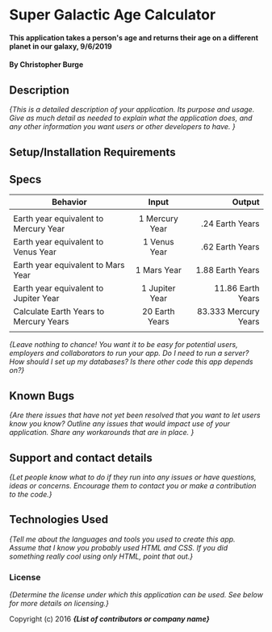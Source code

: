 # Super Galactic Age Calculator

#### This application takes a person's age and returns their age on a different planet in our galaxy, 9/6/2019

#### By Christopher Burge

## Description

_{This is a detailed description of your application. Its purpose and usage.  Give as much detail as needed to explain what the application does, and any other information you want users or other developers to have. }_

## Setup/Installation Requirements

## Specs

| Behavior | Input | Output |
| ------------- |:-------------:| -----:|
||||
|Earth year equivalent to Mercury Year|1 Mercury Year|.24 Earth Years|
|Earth year equivalent to Venus Year|1 Venus Year|.62 Earth Years|
|Earth year equivalent to Mars Year|1 Mars Year|1.88 Earth Years|
|Earth year equivalent to Jupiter Year|1 Jupiter Year|11.86 Earth Years|
|Calculate Earth Years to Mercury Years|20 Earth Years|83.333 Mercury Years|
||||

_{Leave nothing to chance! You want it to be easy for potential users, employers and collaborators to run your app. Do I need to run a server? How should I set up my databases? Is there other code this app depends on?}_

## Known Bugs

_{Are there issues that have not yet been resolved that you want to let users know you know?  Outline any issues that would impact use of your application.  Share any workarounds that are in place. }_

## Support and contact details

_{Let people know what to do if they run into any issues or have questions, ideas or concerns.  Encourage them to contact you or make a contribution to the code.}_

## Technologies Used

_{Tell me about the languages and tools you used to create this app. Assume that I know you probably used HTML and CSS. If you did something really cool using only HTML, point that out.}_

### License

*{Determine the license under which this application can be used.  See below for more details on licensing.}*

Copyright (c) 2016 **_{List of contributors or company name}_**
